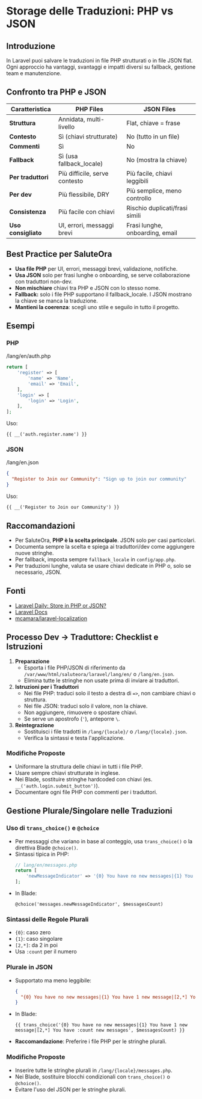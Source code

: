 # Storage delle Traduzioni: PHP vs JSON

## Introduzione
In Laravel puoi salvare le traduzioni in file PHP strutturati o in file JSON flat. Ogni approccio ha vantaggi, svantaggi e impatti diversi su fallback, gestione team e manutenzione.

## Confronto tra PHP e JSON

| Caratteristica         | PHP Files                        | JSON Files                      |
|-----------------------|----------------------------------|---------------------------------|
| **Struttura**         | Annidata, multi-livello          | Flat, chiave = frase            |
| **Contesto**          | Sì (chiavi strutturate)          | No (tutto in un file)           |
| **Commenti**          | Sì                               | No                              |
| **Fallback**          | Sì (usa fallback_locale)         | No (mostra la chiave)           |
| **Per traduttori**    | Più difficile, serve contesto    | Più facile, chiavi leggibili    |
| **Per dev**           | Più flessibile, DRY              | Più semplice, meno controllo    |
| **Consistenza**       | Più facile con chiavi            | Rischio duplicati/frasi simili  |
| **Uso consigliato**   | UI, errori, messaggi brevi       | Frasi lunghe, onboarding, email |

## Best Practice per SaluteOra
- **Usa file PHP** per UI, errori, messaggi brevi, validazione, notifiche.
- **Usa JSON** solo per frasi lunghe o onboarding, se serve collaborazione con traduttori non-dev.
- **Non mischiare** chiavi tra PHP e JSON con lo stesso nome.
- **Fallback:** solo i file PHP supportano il fallback_locale. I JSON mostrano la chiave se manca la traduzione.
- **Mantieni la coerenza**: scegli uno stile e seguilo in tutto il progetto.

## Esempi

### PHP
/lang/en/auth.php
```php
return [
    'register' => [
        'name' => 'Name',
        'email' => 'Email',
    ],
    'login' => [
        'login' => 'Login',
    ],
];
```

Uso:
```blade
{{ __('auth.register.name') }}
```

### JSON
/lang/en.json
```json
{
  "Register to Join our Community": "Sign up to join our community"
}
```

Uso:
```blade
{{ __('Register to Join our Community') }}
```

## Raccomandazioni
- Per SaluteOra, **PHP è la scelta principale**. JSON solo per casi particolari.
- Documenta sempre la scelta e spiega ai traduttori/dev come aggiungere nuove stringhe.
- Per fallback, imposta sempre `fallback_locale` in `config/app.php`.
- Per traduzioni lunghe, valuta se usare chiavi dedicate in PHP o, solo se necessario, JSON.

## Fonti
- [Laravel Daily: Store in PHP or JSON?](https://laraveldaily.com/lesson/multi-language-laravel/mcamara-laravel-localization)
- [Laravel Docs](https://laravel.com/docs/11.x/localization)
- [mcamara/laravel-localization](https://github.com/mcamara/laravel-localization)

## Processo Dev → Traduttore: Checklist e Istruzioni

1. **Preparazione**
   - Esporta i file PHP/JSON di riferimento da `/var/www/html/saluteora/laravel/lang/en/` o `/lang/en.json`.
   - Elimina tutte le stringhe non usate prima di inviare ai traduttori.
2. **Istruzioni per i Traduttori**
   - Nei file PHP: traduci solo il testo a destra di `=>`, non cambiare chiavi o struttura.
   - Nei file JSON: traduci solo il valore, non la chiave.
   - Non aggiungere, rimuovere o spostare chiavi.
   - Se serve un apostrofo (`'`), anteporre `\`.
3. **Reintegrazione**
   - Sostituisci i file tradotti in `/lang/{locale}/` o `/lang/{locale}.json`.
   - Verifica la sintassi e testa l'applicazione.

### Modifiche Proposte
- Uniformare la struttura delle chiavi in tutti i file PHP.
- Usare sempre chiavi strutturate in inglese.
- Nei Blade, sostituire stringhe hardcoded con chiavi (es. `__('auth.login.submit_button')`).
- Documentare ogni file PHP con commenti per i traduttori. 

## Gestione Plurale/Singolare nelle Traduzioni

### Uso di `trans_choice()` e `@choice`
- Per messaggi che variano in base al conteggio, usa `trans_choice()` o la direttiva Blade `@choice()`.
- Sintassi tipica in PHP:
  ```php
  // lang/en/messages.php
  return [
      'newMessageIndicator' => '{0} You have no new messages|{1} You have 1 new message|[2,*] You have :count new messages',
  ];
  ```
- In Blade:
  ```blade
  @choice('messages.newMessageIndicator', $messagesCount)
  ```

### Sintassi delle Regole Plurali
- `{0}`: caso zero
- `{1}`: caso singolare
- `[2,*]`: da 2 in poi
- Usa `:count` per il numero

### Plurale in JSON
- Supportato ma meno leggibile:
  ```json
  {
    "{0} You have no new messages|{1} You have 1 new message|[2,*] You have :count new messages": "{0} You have no new messages|{1} You have 1 new message|[2,*] You have :count new messages"
  }
  ```
- In Blade:
  ```blade
  {{ trans_choice('{0} You have no new messages|{1} You have 1 new message|[2,*] You have :count new messages', $messagesCount) }}
  ```
- **Raccomandazione**: Preferire i file PHP per le stringhe plurali.

### Modifiche Proposte
- Inserire tutte le stringhe plurali in `/lang/{locale}/messages.php`.
- Nei Blade, sostituire blocchi condizionali con `trans_choice()` o `@choice()`.
- Evitare l'uso del JSON per le stringhe plurali.
